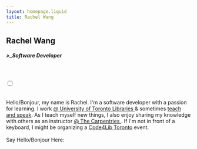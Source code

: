 ```yaml
---
layout: homepage.liquid
title: Rachel Wang
---
```


## Rachel Wang

##### >\_Software Developer

<br>
<br>
  <input type="checkbox" class="nightMode" onclick="toggleTheme()"> 
<br>

<script>
function toggleTheme() {
   var element = document.body;
   element.classList.toggle("nightMode");
}
</script>

<br>
<br>
Hello/Bonjour, my name is Rachel. I'm a software developer with a passion for learning. I work <a href="https://onesearch.library.utoronto.ca/"> @ University of Toronto Libraries </a> & sometimes <a href="/speaking/index.html"> teach and speak</a>. As I teach myself new things, I also enjoy sharing my knowledge with others as an instructor <a href="https://carpentries.org/">@ The Carpentries </a>. If I'm not in front of a keyboard, I might be organizing a <a href="https://code4libtoronto.github.io/"> Code4Lib Toronto</a> event.

<br>
<br>
Say Hello/Bonjour Here:

<a href="mailto:rachel@rwang.ca"><i class="fa fa-envelope" aria-hidden="true" style="font-size:40px;" aria-label="Email"></i></a>&nbsp; &nbsp;<a href="https://github.com/rwangca"><i class="fa fa-github" aria-hidden="true" style="font-size:40px;" aria-label="Github" ></i></a>&nbsp; &nbsp;<a href="https://ca.linkedin.com/in/rwangca"><i class="fa fa-linkedin-square" aria-hidden="true" style="font-size:40px;" aria-label="LinkedIn"></i></a>

<br>

